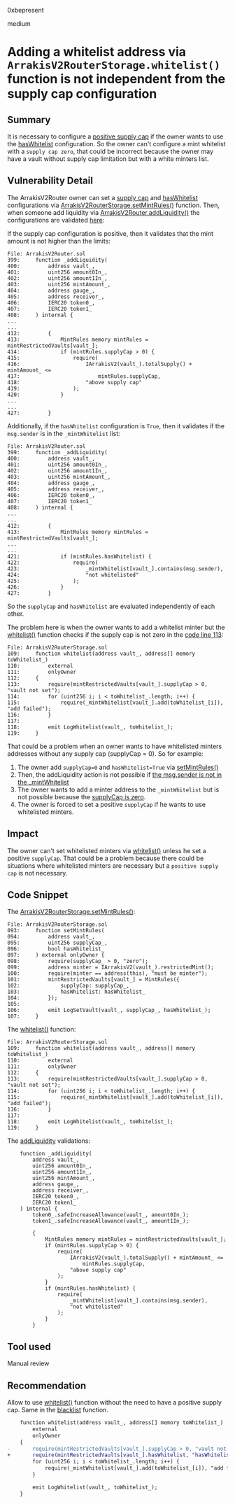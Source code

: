 0xbepresent

medium

# Adding a whitelist address via `ArrakisV2RouterStorage.whitelist()` function is not independent from the supply cap configuration

## Summary

It is necessary to configure a [positive supply cap](https://github.com/sherlock-audit/2023-06-arrakis/blob/main/v2-periphery/contracts/abstract/ArrakisV2RouterStorage.sol#L102) if the owner wants to use the [hasWhitelist](https://github.com/sherlock-audit/2023-06-arrakis/blob/main/v2-periphery/contracts/abstract/ArrakisV2RouterStorage.sol#L103C13-L103C25) configuration. So the owner can't configure a mint whitelist with a `supply cap zero`, that could be incorrect because the owner may have a vault without supply cap limitation but with a white minters list.

## Vulnerability Detail

The ArrakisV2Router owner can set a [supply cap](https://github.com/sherlock-audit/2023-06-arrakis/blob/main/v2-periphery/contracts/abstract/ArrakisV2RouterStorage.sol#L102) and [hasWhitelist](https://github.com/sherlock-audit/2023-06-arrakis/blob/main/v2-periphery/contracts/abstract/ArrakisV2RouterStorage.sol#L103C13-L103C25) configurations via [ArrakisV2RouterStorage.setMintRules()](https://github.com/sherlock-audit/2023-06-arrakis/blob/main/v2-periphery/contracts/abstract/ArrakisV2RouterStorage.sol#L93C14-L93C26) function. Then, when someone add liquidity via [ArrakisV2Router.addLiquidity()](https://github.com/sherlock-audit/2023-06-arrakis/blob/main/v2-periphery/contracts/ArrakisV2Router.sol#L50) the configurations are validated [here](https://github.com/sherlock-audit/2023-06-arrakis/blob/main/v2-periphery/contracts/ArrakisV2Router.sol#L413-L427):

If the supply cap configuration is positive, then it validates that the mint amount is not higher than the limits:

```solidity
File: ArrakisV2Router.sol
399:     function _addLiquidity(
400:         address vault_,
401:         uint256 amount0In_,
402:         uint256 amount1In_,
403:         uint256 mintAmount_,
404:         address gauge_,
405:         address receiver_,
406:         IERC20 token0_,
407:         IERC20 token1_
408:     ) internal {
...
...
412:         {
413:             MintRules memory mintRules = mintRestrictedVaults[vault_];
414:             if (mintRules.supplyCap > 0) {
415:                 require(
416:                     IArrakisV2(vault_).totalSupply() + mintAmount_ <=
417:                         mintRules.supplyCap,
418:                     "above supply cap"
419:                 );
420:             }
...
...
427:         }
```

Additionally, if the `hasWhitelist` configuration is `True`, then it validates if the `msg.sender` is in the `_mintWhitelist` list:

```solidity
File: ArrakisV2Router.sol
399:     function _addLiquidity(
400:         address vault_,
401:         uint256 amount0In_,
402:         uint256 amount1In_,
403:         uint256 mintAmount_,
404:         address gauge_,
405:         address receiver_,
406:         IERC20 token0_,
407:         IERC20 token1_
408:     ) internal {
...
...
412:         {
413:             MintRules memory mintRules = mintRestrictedVaults[vault_];
...
...
421:             if (mintRules.hasWhitelist) {
422:                 require(
423:                     _mintWhitelist[vault_].contains(msg.sender),
424:                     "not whitelisted"
425:                 );
426:             }
427:         }
```

So the `supplyCap` and `hasWhitelist` are evaluated independently of each other.

The problem here is when the owner wants to add a whitelist minter but the [whitelist()](https://github.com/sherlock-audit/2023-06-arrakis/blob/main/v2-periphery/contracts/abstract/ArrakisV2RouterStorage.sol#L109) function checks if the supply cap is not zero in the [code line 113](https://github.com/sherlock-audit/2023-06-arrakis/blob/main/v2-periphery/contracts/abstract/ArrakisV2RouterStorage.sol#L113):

```solidity
File: ArrakisV2RouterStorage.sol
109:     function whitelist(address vault_, address[] memory toWhitelist_)
110:         external
111:         onlyOwner
112:     {
113:         require(mintRestrictedVaults[vault_].supplyCap > 0, "vault not set");
114:         for (uint256 i; i < toWhitelist_.length; i++) {
115:             require(_mintWhitelist[vault_].add(toWhitelist_[i]), "add failed");
116:         }
117: 
118:         emit LogWhitelist(vault_, toWhitelist_);
119:     }
```

That could be a problem when an owner wants to have whitelisted minters addresses without any supply cap (supplyCap = 0). So for example:
1. The owner add `supplyCap=0` and `hasWhitelist=True` via [setMintRules()](https://github.com/sherlock-audit/2023-06-arrakis/blob/main/v2-periphery/contracts/abstract/ArrakisV2RouterStorage.sol#L93C14-L93C26)
2. Then, the addLiquidity action is not possible if [the msg.sender is not in the _mintWhitelist](https://github.com/sherlock-audit/2023-06-arrakis/blob/main/v2-periphery/contracts/ArrakisV2Router.sol#L422)
3. The owner wants to add a minter address to the `_mintWhitelist` but is not possible because the [supplyCap is zero](https://github.com/sherlock-audit/2023-06-arrakis/blob/main/v2-periphery/contracts/abstract/ArrakisV2RouterStorage.sol#L113).
4. The owner is forced to set a positive `supplyCap` if he wants to use whitelisted minters.

## Impact

The owner can't set whitelisted minters via [whitelist()](https://github.com/sherlock-audit/2023-06-arrakis/blob/main/v2-periphery/contracts/abstract/ArrakisV2RouterStorage.sol#L113) unless he set a positive `supplyCap`. That could be a problem because there could be situations where whitelisted minters are necessary but a `positive supply cap` is not necessary.


## Code Snippet

The [ArrakisV2RouterStorage.setMintRules()](https://github.com/sherlock-audit/2023-06-arrakis/blob/main/v2-periphery/contracts/abstract/ArrakisV2RouterStorage.sol#L93C14-L93C26):

```solidity
File: ArrakisV2RouterStorage.sol
093:     function setMintRules(
094:         address vault_,
095:         uint256 supplyCap_,
096:         bool hasWhitelist_
097:     ) external onlyOwner {
098:         require(supplyCap_ > 0, "zero");
099:         address minter = IArrakisV2(vault_).restrictedMint();
100:         require(minter == address(this), "must be minter");
101:         mintRestrictedVaults[vault_] = MintRules({
102:             supplyCap: supplyCap_,
103:             hasWhitelist: hasWhitelist_
104:         });
105: 
106:         emit LogSetVault(vault_, supplyCap_, hasWhitelist_);
107:     }
```

The [whitelist()](https://github.com/sherlock-audit/2023-06-arrakis/blob/main/v2-periphery/contracts/abstract/ArrakisV2RouterStorage.sol#L109) function:

```solidity
File: ArrakisV2RouterStorage.sol
109:     function whitelist(address vault_, address[] memory toWhitelist_)
110:         external
111:         onlyOwner
112:     {
113:         require(mintRestrictedVaults[vault_].supplyCap > 0, "vault not set");
114:         for (uint256 i; i < toWhitelist_.length; i++) {
115:             require(_mintWhitelist[vault_].add(toWhitelist_[i]), "add failed");
116:         }
117: 
118:         emit LogWhitelist(vault_, toWhitelist_);
119:     }
```

The [addLiquidity](https://github.com/sherlock-audit/2023-06-arrakis/blob/main/v2-periphery/contracts/ArrakisV2Router.sol#L413-L427) validations:

```solidity
    function _addLiquidity(
        address vault_,
        uint256 amount0In_,
        uint256 amount1In_,
        uint256 mintAmount_,
        address gauge_,
        address receiver_,
        IERC20 token0_,
        IERC20 token1_
    ) internal {
        token0_.safeIncreaseAllowance(vault_, amount0In_);
        token1_.safeIncreaseAllowance(vault_, amount1In_);

        {
            MintRules memory mintRules = mintRestrictedVaults[vault_];
            if (mintRules.supplyCap > 0) {
                require(
                    IArrakisV2(vault_).totalSupply() + mintAmount_ <=
                        mintRules.supplyCap,
                    "above supply cap"
                );
            }
            if (mintRules.hasWhitelist) {
                require(
                    _mintWhitelist[vault_].contains(msg.sender),
                    "not whitelisted"
                );
            }
        }
```

## Tool used

Manual review

## Recommendation

Allow to use [whitelist()](https://github.com/sherlock-audit/2023-06-arrakis/blob/main/v2-periphery/contracts/abstract/ArrakisV2RouterStorage.sol#L109) function without the need to have a positive supply cap. Same in the [blacklist](https://github.com/sherlock-audit/2023-06-arrakis/blob/main/v2-periphery/contracts/abstract/ArrakisV2RouterStorage.sol#L121) function.

```diff
    function whitelist(address vault_, address[] memory toWhitelist_)
        external
        onlyOwner
    {
-       require(mintRestrictedVaults[vault_].supplyCap > 0, "vault not set");
+       require(mintRestrictedVaults[vault_].hasWhitelist, "hasWhitelist not set");
        for (uint256 i; i < toWhitelist_.length; i++) {
            require(_mintWhitelist[vault_].add(toWhitelist_[i]), "add failed");
        }

        emit LogWhitelist(vault_, toWhitelist_);
    }
```

